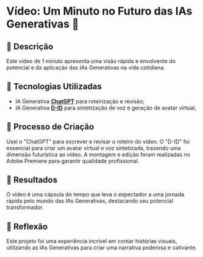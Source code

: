 # Vídeo: Um Minuto no Futuro das IAs Generativas 🎥

## 📒 Descrição
Este vídeo de 1 minuto apresenta uma visão rápida e envolvente do potencial e da aplicação das IAs Generativas na vida cotidiana.

## 🤖 Tecnologias Utilizadas
- IA Generativa **[ChatGPT](https://chat.openai.com)** para roteirização e revisão;
- IA Generativa **[D-ID](https://www.d-id.com)** para sintetização de voz e geração de avatar virtual;

## 🧐 Processo de Criação
Usei o "ChatGPT" para escrever e revisar o roteiro do vídeo. O "D-ID" foi essencial para criar um avatar virtual e voz sintetizada, trazendo uma dimensão futurística ao vídeo. A montagem e edição foram realizadas no Adobe Premiere para garantir qualidade profissional.

## 🚀 Resultados
O vídeo é uma cápsula do tempo que leva o espectador a uma jornada rápida pelo mundo das IAs Generativas, destacando seu potencial transformador.


## 💭 Reflexão
Este projeto foi uma experiência incrível em contar histórias visuais, utilizando as IAs Generativas para criar uma narrativa poderosa e cativante.
